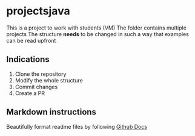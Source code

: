 # projectsjava
This is a project to work with students (VM)
The folder contains multiple projects
The structure **needs** to be changed in such a way that examples can be read upfront

## Indications
1. Clone the repository
2. Modify the whole structure
3. Commit changes
4. Create a PR

## Markdown instructions
Beautifully format readme files by following [Github Docs](https://docs.github.com/en/get-started/writing-on-github/getting-started-with-writing-and-formatting-on-github/basic-writing-and-formatting-syntax)
